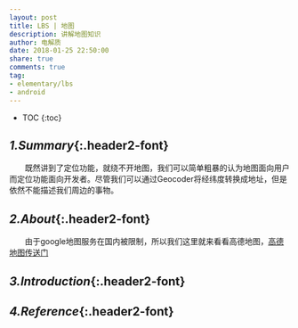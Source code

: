 ```yaml
---
layout: post
title: LBS | 地图
description: 讲解地图知识
author: 电解质
date: 2018-01-25 22:50:00
share: true
comments: true
tag:
- elementary/lbs
- android
---
```

* TOC
{:toc}
## *1.Summary*{:.header2-font}
&emsp;&emsp;既然讲到了定位功能，就绕不开地图，我们可以简单粗暴的认为地图面向用户而定位功能面向开发者。尽管我们可以通过Geocoder将经纬度转换成地址，但是依然不能描述我们周边的事物。
## *2.About*{:.header2-font}
&emsp;&emsp;由于google地图服务在国内被限制，所以我们这里就来看看高德地图，[高德地图传送门](http://lbs.amap.com/api/android-sdk/summary)
## *3.Introduction*{:.header2-font}
## *4.Reference*{:.header2-font}